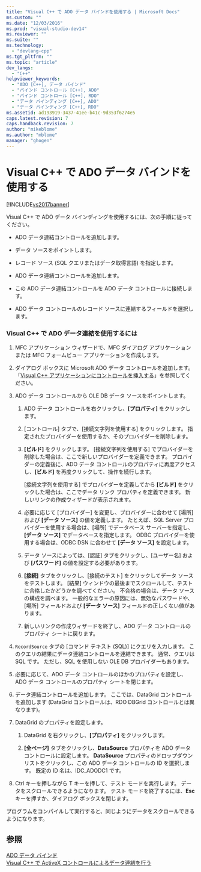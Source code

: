 ```yaml
---
title: "Visual C++ で ADO データ バインドを使用する | Microsoft Docs"
ms.custom: ""
ms.date: "12/03/2016"
ms.prod: "visual-studio-dev14"
ms.reviewer: ""
ms.suite: ""
ms.technology: 
  - "devlang-cpp"
ms.tgt_pltfrm: ""
ms.topic: "article"
dev_langs: 
  - "C++"
helpviewer_keywords: 
  - "ADO [C++], データ バインド"
  - "バインド コントロール [C++], ADO"
  - "バインド コントロール [C++], RDO"
  - "データ バインディング [C++], ADO"
  - "データ バインディング [C++], RDO"
ms.assetid: ad193919-3437-41ee-b41c-9d353f6274e5
caps.latest.revision: 7
caps.handback.revision: 7
author: "mikeblome"
ms.author: "mblome"
manager: "ghogen"
---
```

# Visual C++ で ADO データ バインドを使用する
[!INCLUDE[vs2017banner](../../assembler/inline/includes/vs2017banner.md)]

Visual C\+\+ で ADO データ バインディングを使用するには、次の手順に従ってください。  
  
-   ADO データ連結コントロールを追加します。  
  
-   データ ソースをポイントします。  
  
-   レコード ソース \(SQL クエリまたはデータ取得言語\) を指定します。  
  
-   ADO データ連結コントロールを追加します。  
  
-   この ADO データ連結コントロールを ADO データ コントロールに接続します。  
  
-   ADO データ コントロールのレコード ソースに連結するフィールドを選択します。  
  
### Visual C\+\+ で ADO データ連結を使用するには  
  
1.  MFC アプリケーション ウィザードで、MFC ダイアログ アプリケーションまたは MFC フォームビュー アプリケーションを作成します。  
  
2.  ダイアログ ボックスに Microsoft ADO データ コントロールを追加します。「[Visual C\+\+ アプリケーションにコントロールを挿入する](../../data/ado-rdo/inserting-the-control-into-a-visual-cpp-application.md)」を参照してください。  
  
3.  ADO データ コントロールから OLE DB データ ソースをポイントします。  
  
    1.  ADO データ コントロールを右クリックし、**\[プロパティ\]** をクリックします。  
  
    2.  \[コントロール\] タブで、\[接続文字列を使用する\] をクリックします。  指定されたプロバイダーを使用するか、そのプロバイダーを削除します。  
  
    3.  **\[ビルド\]** をクリックします。  \[接続文字列を使用する\] でプロバイダーを削除した場合は、ここで新しいプロバイダーを定義できます。  プロバイダーの定義後に、ADO データ コントロールのプロパティに再度アクセスし、**\[ビルド\]** を再度クリックして、操作を続行します。  
  
         \[接続文字列を使用する\] でプロバイダーを定義してから **\[ビルド\]** をクリックした場合は、ここでデータ リンク プロパティを定義できます。  新しいリンクの作成ウィザードが表示されます。  
  
    4.  必要に応じて \[プロバイダー\] を変更し、プロバイダーに合わせて \[場所\] および **\[データ ソース\]** の値を定義します。  たとえば、SQL Server プロバイダーを使用する場合は、\[場所\] でデータベース サーバーを指定し、**\[データ ソース\]** でデータベースを指定します。  ODBC プロバイダーを使用する場合は、ODBC DSN に合わせて **\[データ ソース\]** を設定します。  
  
    5.  データ ソースによっては、\[認証\] タブをクリックし、\[ユーザー名\] および **\[パスワード\]** の値を設定する必要があります。  
  
    6.  **\[接続\]** タブをクリックし、\[接続のテスト\] をクリックしてデータ ソースをテストします。  \[結果\] ウィンドウの最後までスクロールして、テストに合格したかどうかを調べてください。  不合格の場合は、データ ソースの構成を調べます。  一般的なエラーの原因には、無効なパスワードや、\[場所\] フィールドおよび **\[データ ソース\]** フィールドの正しくない値があります。  
  
    7.  新しいリンクの作成ウィザードを終了し、ADO データ コントロールのプロパティ シートに戻ります。  
  
4.  `RecordSource` タブの \[コマンド テキスト \(SQL\)\] にクエリを入力します。  このクエリの結果にデータ連結コントロールを連結できます。  通常、クエリは SQL です。  ただし、SQL を使用しない OLE DB プロバイダーもあります。  
  
5.  必要に応じて、ADO データ コントロールのほかのプロパティを設定し、ADO データ コントロールのプロパティ シートを閉じます。  
  
6.  データ連結コントロールを追加します。  ここでは、DataGrid コントロールを追加します \(DataGrid コントロールは、RDO DBGrid コントロールとは異なります\)。  
  
7.  DataGrid のプロパティを設定します。  
  
    1.  DataGrid を右クリックし、**\[プロパティ\]** をクリックします。  
  
    2.  **\[全ページ\]** タブをクリックし、**DataSource** プロパティを ADO データ コントロールに設定します。  **DataSource** プロパティのドロップダウン リストをクリックし、この ADO データ コントロールの ID を選択します。  既定の ID 名は、IDC\_ADODC1 です。  
  
8.  Ctrl キーを押しながら T キーを押して、テスト モードを実行します。  データをスクロールできるようになります。  テスト モードを終了するには、**Esc** キーを押すか、ダイアログ ボックスを閉じます。  
  
 プログラムをコンパイルして実行すると、同じようにデータをスクロールできるようになります。  
  
## 参照  
 [ADO データ バインド](../../data/ado-rdo/ado-databinding.md)   
 [Visual C\+\+ で ActiveX コントロールによるデータ連結を行う](../../data/ado-rdo/databinding-with-activex-controls-in-visual-cpp.md)